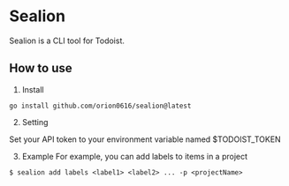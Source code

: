 # Sealion
Sealion is a CLI tool for Todoist.

## How to use
1. Install
```
go install github.com/orion0616/sealion@latest
```

2. Setting

Set your API token to your environment variable named $TODOIST_TOKEN

3. Example
For example, you can add labels to items in a project
```
$ sealion add labels <label1> <label2> ... -p <projectName>
```
